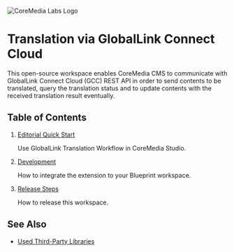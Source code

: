 ![CoreMedia Labs Logo](https://documentation.coremedia.com/badges/banner_coremedia_labs_wide.png "CoreMedia Labs Logo Title Text")

# Translation via GlobalLink Connect Cloud

This open-source workspace enables CoreMedia CMS to communicate with GlobalLink
Connect Cloud (GCC) REST API in order to send contents to be translated, query
the translation status and to update contents with the received translation
result eventually.

## Table of Contents

1. [Editorial Quick Start](editorial-quick-start.md)

    Use GlobalLink Translation Workflow in CoreMedia Studio.

2. [Development](development.md)

    How to integrate the extension to your Blueprint workspace.

3. [Release Steps](release/README.md)

    How to release this workspace.

## See Also

* [Used Third-Party Libraries](THIRD-PARTY.txt)
